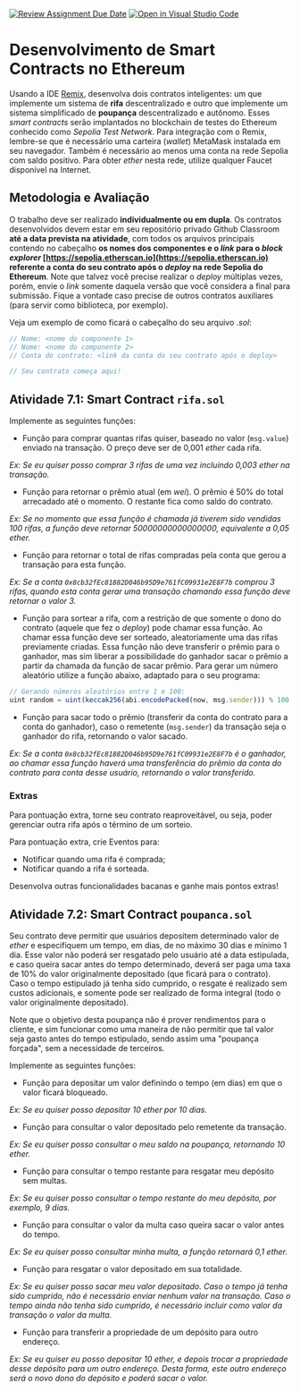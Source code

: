 [![Review Assignment Due Date](https://classroom.github.com/assets/deadline-readme-button-24ddc0f5d75046c5622901739e7c5dd533143b0c8e959d652212380cedb1ea36.svg)](https://classroom.github.com/a/I3GwPf3z)
[![Open in Visual Studio Code](https://classroom.github.com/assets/open-in-vscode-718a45dd9cf7e7f842a935f5ebbe5719a5e09af4491e668f4dbf3b35d5cca122.svg)](https://classroom.github.com/online_ide?assignment_repo_id=12889671&assignment_repo_type=AssignmentRepo)
# Desenvolvimento de Smart Contracts no Ethereum

Usando a IDE [Remix](http://remix.ethereum.org), desenvolva dois contratos inteligentes: um que implemente um sistema de **rifa** descentralizado e outro que implemente um sistema simplificado de **poupança** descentralizado e autônomo. Esses *smart contracts* serão implantados no blockchain de testes do Ethereum conhecido como *Sepolia Test Network*. Para integração com o Remix, lembre-se que é necessário uma carteira (*wallet*) MetaMask instalada em seu navegador. Também é necessário ao menos uma conta na rede Sepolia com saldo positivo. Para obter *ether* nesta rede, utilize qualquer Faucet disponível na Internet.

## Metodologia e Avaliação

O trabalho deve ser realizado **individualmente ou em dupla**. Os contratos desenvolvidos devem estar em seu repositório privado Github Classroom **até a data prevista na atividade**, com todos os arquivos principais contendo no cabeçalho **os nomes dos componentes e o *link* para o *block explorer* [https://sepolia.etherscan.io](https://sepolia.etherscan.io) referente a conta do seu contrato após o *deploy* na rede Sepolia do Ethereum**. Note que talvez você precise realizar o _deploy_ múltiplas vezes, porém, envie o *link* somente daquela versão que você considera a final para submissão. Fique a vontade caso precise de outros contratos auxiliares (para servir como biblioteca, por exemplo).

Veja um exemplo de como ficará o cabeçalho do seu arquivo *.sol*:
```javascript
// Nome: <nome do componente 1>
// Nome: <nome do componente 2>
// Conta do contrato: <link da conta do seu contrato após o deploy>

// Seu contrato começa aqui!
```

## Atividade 7.1: Smart Contract `rifa.sol`

Implemente as seguintes funções:

- Função para comprar quantas rifas quiser, baseado no valor (`msg.value`) enviado na transação. O preço deve ser de 0,001 *ether* cada rifa. 

*Ex: Se eu quiser posso comprar 3 rifas de uma vez incluindo 0,003 *ether* na transação.*

- Função para retornar o prêmio atual (em *wei*). O prêmio é 50% do total arrecadado até o momento. O restante fica como saldo do contrato.

*Ex: Se no momento que essa função é chamada já tiverem sido vendidas 100 rifas, a função deve retornar 50000000000000000, equivalente a 0,05 ether.*

- Função para retornar o total de rifas compradas pela conta que gerou a transação para esta função.  

*Ex: Se a conta `0x8cb32fEc81882D046b95D9e761fC09931e2E8F7b` comprou 3 rifas, quando esta conta gerar uma transação chamando essa função deve retornar o valor 3.*

- Função para sortear a rifa, com a restrição de que somente o dono do contrato (aquele que fez o *deploy*) pode chamar essa função. Ao chamar essa função deve ser sorteado, aleatoriamente uma das rifas previamente criadas. Essa função não deve transferir o prêmio para o ganhador, mas sim liberar a possibilidade do ganhador sacar o prêmio a partir da chamada da função de sacar prêmio. Para gerar um número aleatório utilize a função abaixo, adaptado para o seu programa:

```javascript
// Gerando números aleatórios entre 1 e 100:
uint random = uint(keccak256(abi.encodePacked(now, msg.sender))) % 100;
```

- Função para sacar todo o prêmio (transferir da conta do contrato para a conta do ganhador), caso o remetente (`msg.sender`) da transação seja o ganhador do rifa, retornando o valor sacado.

*Ex: Se a conta `0x8cb32fEc81882D046b95D9e761fC09931e2E8F7b` é o ganhador, ao chamar essa função haverá uma transferência do prêmio da conta do contrato para conta desse usuário, retornando o valor transferido.*

### Extras

Para pontuação extra, torne seu contrato reaproveitável, ou seja, poder gerenciar outra rifa após o término de um sorteio.

Para pontuação extra, crie Eventos para:
- Notificar quando uma rifa é comprada;
- Notificar quando a rifa é sorteada.

Desenvolva outras funcionalidades bacanas e ganhe mais pontos extras!

## Atividade 7.2: Smart Contract `poupanca.sol`

Seu contrato deve permitir que usuários depositem determinado valor de *ether* e especifiquem um tempo, em dias, de no máximo 30 dias e mínimo 1 dia. Esse valor não poderá ser resgatado pelo usuário até a data estipulada, e caso queira sacar antes do tempo determinado, deverá ser paga uma taxa de 10% do valor originalmente depositado (que ficará para o contrato). Caso o tempo estipulado já tenha sido cumprido, o resgate é realizado sem custos adicionais, e somente pode ser realizado de forma integral (todo o valor originalmente depositado).

Note que o objetivo desta poupança não é prover rendimentos para o cliente, e sim funcionar como uma maneira de não permitir que tal valor seja gasto antes do tempo estipulado, sendo assim uma "poupança forçada", sem a necessidade de terceiros.

Implemente as seguintes funções:

- Função para depositar um valor definindo o tempo (em dias) em que o valor ficará bloqueado.

*Ex: Se eu quiser posso depositar 10 ether por 10 dias.*

- Função para consultar o valor depositado pelo remetente da transação.

*Ex: Se eu quiser posso consultar o meu saldo na poupança, retornando 10 ether.*

- Função para consultar o tempo restante para resgatar meu depósito sem multas.

*Ex: Se eu quiser posso consultar o tempo restante do meu depósito, por exemplo, 9 dias.*

- Função para consultar o valor da multa caso queira sacar o valor antes do tempo.

*Ex: Se eu quiser posso consultar minha multa, a função retornará 0,1 ether.*

- Função para resgatar o valor depositado em sua totalidade.

*Ex: Se eu quiser posso sacar meu valor depositado. Caso o tempo já tenha sido cumprido, não é necessário enviar nenhum valor na transação. Caso o tempo ainda não tenha sido cumprido, é necessário incluir como valor da transação o valor da multa.*

- Função para transferir a propriedade de um depósito para outro endereço.

*Ex: Se eu quiser eu posso depositar 10 ether, e depois trocar a propriedade desse depósito para um outro endereço. Desta forma, este outro endereço será o novo dono do depósito e poderá sacar o valor.*

